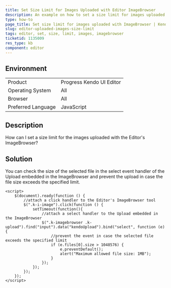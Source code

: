 ```yaml
---
title: Set Size Limit for Images Uploaded with Editor ImageBrowser
description: An example on how to set a size limit for images uploaded with the ImageBrowser in Kendo UI Editor.
type: how-to
page_title: Set size limit for images uploaded with ImageBrowser | Kendo UI Editor
slug: editor-uploaded-images-size-limit
tags: editor, set, size, limit, images, imagebrowser
ticketid: 1135009
res_type: kb
component: editor
---
```


## Environment

<table>
 <tr>
  <td>Product</td>
  <td>Progress Kendo UI Editor</td>
 </tr>
 <tr>
  <td>Operating System</td>
  <td>All</td>
 </tr>
 <tr>
  <td>Browser</td>
  <td>All</td>
 </tr>
 <tr>
  <td>Preferred Language</td>
  <td>JavaScript</td>
 </tr>
</table>

## Description

How can I set a size limit for the images uploaded with the Editor's ImageBrowser?

## Solution

You can check the size of the selected file in the select event handler of the Upload embedded in the ImageBrowser and prevent the upload in case the file size exceeds the specified limit.

```dojo
<script>
	$(document).ready(function () {
		//attach a click handler to the Editor's ImageBrowser tool
		$(".k-i-image").click(function () {
			setTimeout(function(){
				//attach a select handler to the Upload embedded in the ImageBrowser
				$(".k-imagebrowser .k-upload").find("input").data("kendoUpload").bind("select", function (e) {
					//prevent the event in case the selected file exceeds the specified limit
					if (e.files[0].size > 1048576) {
						e.preventDefault();
						alert("Maximum allowed file size: 1MB");
					}
				});
			});
		});
	});
</script>
```
